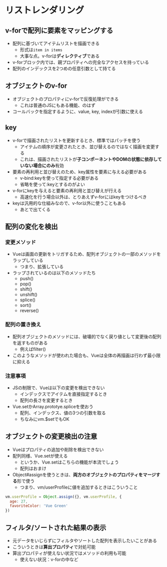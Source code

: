 # リストレンダリング

## v-forで配列に要素をマッピングする
* 配列に基づいてアイテムリストを描画できる
    * 形式は``item in items``
    * 大事な点。v-forは**ディレクティブ**である
* v-forブロック内では、親プロパティへの完全なアクセスを持っている
* 配列のインデックスを2つめの任意引数として持てる

## オブジェクトのv-for
* オブジェクトのプロパティにv-forで反復処理ができる
    * これは普通のJSにもある機能、のはず
* コールバックを指定するように、value, key, indexが引数に使える

## key
* v-forで描画されたリストを更新するとき、標準ではパッチを使う
    * アイテムの順序が変更されたとき、並び替えるのではなく描画を変更する
    * これは、描画されたリストが**子コンポーネントやDOMの状態に依存していない場合にのみ**有効
* 要素の再利用と並び替えのため、key属性を要素に与える必要がある
    * v-bind:keyを使って指定する必要がある
    * 省略を使って:keyとするのがよい
* v-forにkeyを与えると要素の再利用と並び替えが行える
    * 高速化を行う場合以外は、とりあえずv-forにはkeyをつけるべき
* keyは汎用的な仕組みなので、v-for以外に使うこともある
    * あとで出てくる

## 配列の変化を検出
### 変更メソッド
* Vueは画面の更新をトリガするため、配列オブジェクトの一部のメソッドをラップしている
    * つまり、拡張している
* ラップされているのは以下のメソッドたち
    * push()
    * pop()
    * shift()
    * unshift()
    * splice()
    * sort()
    * reverse()

### 配列の置き換え
* 配列オブジェクトのメソッドには、破壊的でなく戻り値として変更後の配列を返すものがある
    * 例えばfilter()
* このようなメソッドが使われた場合も、Vueは全体の再描画は行わず最小限に抑える

### 注意事項
* JSの制限で、Vueは以下の変更を検出できない
    * インデックスでアイテムを直接指定するとき
    * 配列の長さを変更するとき
* Vue.setかArray.prototye.spliceを使おう
    * 配列、インデックス、値の3つの引数を取る
    * ちなみにvm.\$setでもOK

## オブジェクトの変更検出の注意
* Vueはプロパティの追加や削除を検出できない
* 配列同様、Vue.setが使える
    * というか、Vue.setはこちらの機能が本流でしょう
    * 配列はおまけ
* Object#assignを使うときは、**両方のオブジェクトのプロパティをマージする**形で使う
    * つまり、vm/userProfileに値を追加するときはこういうこと

```javascript
vm.userProfile = Object.assign({}, vm.userProfile, {
  age: 27,
  favoriteColor: 'Vue Green'
})
```

## フィルタ/ソートされた結果の表示
* 元データをいじらずにフィルタやソートした配列を表示したいことがある
* こういうときは**算出プロパティ**で対処可能
* 算出プロパティが使えない状況ではメソッドの利用も可能
    * 使えない状況：v-forの中など

